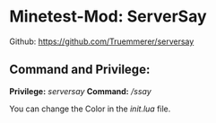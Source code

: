 # Minetest-Mod: ServerSay
Github: https://github.com/Truemmerer/serversay

## Command and Privilege:
**Privilege:** *serversay*
**Command:**   */ssay <message>*   

You can change the Color in the *init.lua* file.
